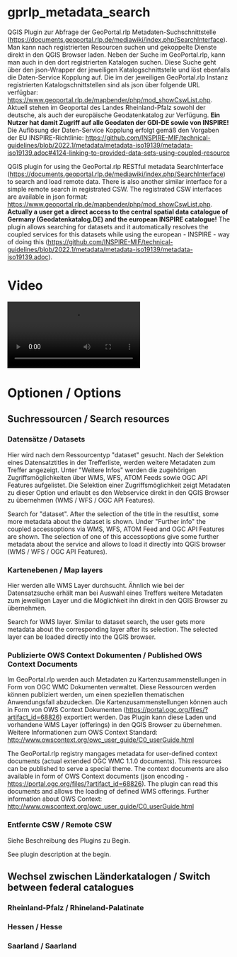 # gprlp_metadata_search
QGIS Plugin zur Abfrage der GeoPortal.rlp Metadaten-Suchschnittstelle (https://documents.geoportal.rlp.de/mediawiki/index.php/SearchInterface). Man kann nach registrierten Resourcen suchen und gekoppelte Dienste direkt in den QGIS Browser laden. Neben der Suche im GeoPortal.rlp, kann man auch in den dort registrierten Katalogen suchen. Diese Suche geht über den json-Wrapper der jeweiligen Katalogschnittstelle und löst ebenfalls die Daten-Service Kopplung auf. Die im der jeweiligen GeoPortal.rlp Instanz registrierten Katalogschnittstellen sind als json über folgende URL verfügbar: https://www.geoportal.rlp.de/mapbender/php/mod_showCswList.php. 
Aktuell stehen im Geoportal des Landes Rheinland-Pfalz sowohl der deutsche, als auch der europäische Geodatenkatalog zur Verfügung. **Ein Nutzer hat damit Zugriff auf alle Geodaten der GDI-DE sowie von INSPIRE!** Die Auflösung der Daten-Service Kopplung erfolgt gemäß den Vorgaben der EU INSPIRE-Richtlinie: https://github.com/INSPIRE-MIF/technical-guidelines/blob/2022.1/metadata/metadata-iso19139/metadata-iso19139.adoc#4124-linking-to-provided-data-sets-using-coupled-resource


QGIS plugin for using the GeoPortal.rlp RESTful metadata SearchInterface (https://documents.geoportal.rlp.de/mediawiki/index.php/SearchInterface) to search and load remote data. There is also another similar interface for a simple remote search in registrated CSW. The registrated CSW interfaces are available in json format: https://www.geoportal.rlp.de/mapbender/php/mod_showCswList.php.
**Actually a user get a direct access to the central spatial data catalogue of Germany (Geodatenkatalog.DE) and the european INSPIRE catalogue!** The plugin allows searching for datasets and it automatically resolves the coupled services for this datasets while using the european - INSPIRE - way of doing this (https://github.com/INSPIRE-MIF/technical-guidelines/blob/2022.1/metadata/metadata-iso19139/metadata-iso19139.adoc).

# Video
![qgis_3 22_metadata_search_plugin](https://user-images.githubusercontent.com/1188234/154994934-aa8abb57-4b8c-47b3-b18c-c0ad3efb07a1.mp4)

# Optionen / Options
## Suchressourcen / Search resources
### Datensätze / Datasets
Hier wird nach dem Ressourcentyp "dataset" gesucht. Nach der Selektion eines Datensatztitles in der Trefferliste, werden weitere Metadaten zum Treffer angezeigt. Unter "Weitere Infos" werden die zugehörigen Zugriffsmöglichkeiten über WMS, WFS, ATOM Feeds sowie OGC API Features aufgelistet. Die Selektion einer Zugriffsmöglichkeit zeigt Metadaten zu dieser Option und erlaubt es den Webservice direkt in den QGIS Browser zu übernehmen (WMS / WFS / OGC API Features).

Search for "dataset". After the selection of the title in the resultlist, some more metadata about the dataset is shown. Under "Further info" the coupled accessoptions via WMS, WFS, ATOM Feed and OGC API Features are shown. The selection of one of this accessoptions give some further metadata about the service and allows to load it directly into QGIS browser (WMS / WFS / OGC API Features).

### Kartenebenen / Map layers
Hier werden alle WMS Layer durchsucht. Ähnlich wie bei der Datensatzsuche erhält man bei Auswahl eines Treffers weitere Metadaten zum jeweiligen Layer und die Möglichkeit ihn direkt in den QGIS Browser zu übernehmen. 

Search for WMS layer. Similar to dataset search, the user gets more metadata about the corresponding layer after its selection. The selected layer can be loaded directly into the QGIS browser.

### Publizierte OWS Context Dokumenten / Published OWS Context Documents
Im GeoPortal.rlp werden auch Metadaten zu Kartenzusammenstellungen in Form von OGC WMC Dokumenten verwaltet. Diese Ressourcen werden können publiziert werden, um einen speziellen thematischen Anwendungsfall abzudecken. Die Kartenzusammenstellungen können auch in Form von OWS Context Dokumenten (https://portal.ogc.org/files/?artifact_id=68826) exportiert werden. Das Plugin kann diese Laden und vorhandene WMS Layer (offerings) in den QGIS Browser zu übernehmen. Weitere Informationen zum OWS Context Standard: http://www.owscontext.org/owc_user_guide/C0_userGuide.html

The GeoPortal.rlp registry mangages metadata for user-defined context documents (actual extended OGC WMC 1.1.0 documents). This resources can be published to serve a special theme. The context documents are also available in form of OWS Context documents (json encoding - https://portal.ogc.org/files/?artifact_id=68826). The plugin can read this documents and allows the loading of defined WMS offerings. Further information about OWS Context: http://www.owscontext.org/owc_user_guide/C0_userGuide.html 

### Entfernte CSW / Remote CSW
Siehe Beschreibung des Plugins zu Begin.

See plugin description at the begin.

## Wechsel zwischen Länderkatalogen / Switch between federal catalogues
### Rheinland-Pfalz / Rhineland-Palatinate
### Hessen / Hesse
### Saarland / Saarland
